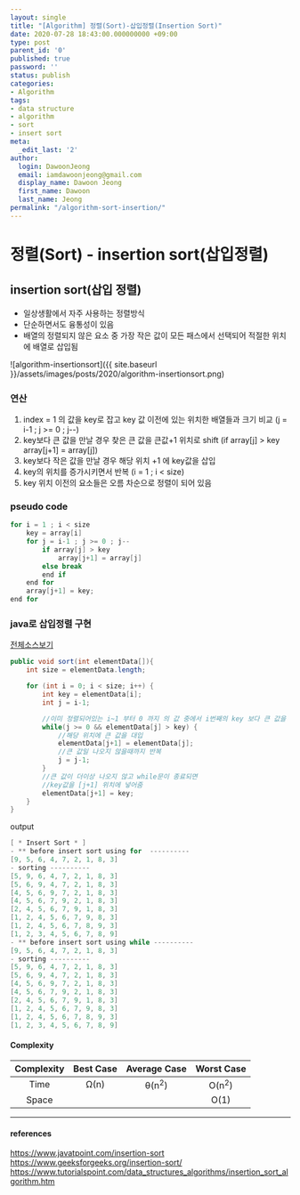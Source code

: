 ```yaml
---
layout: single
title: "[Algorithm] 정렬(Sort)-삽입정렬(Insertion Sort)"
date: 2020-07-28 18:43:00.000000000 +09:00
type: post
parent_id: '0'
published: true
password: ''
status: publish
categories:
- Algorithm
tags:
- data structure
- algorithm
- sort
- insert sort
meta:
  _edit_last: '2'
author:
  login: DawoonJeong
  email: iamdawoonjeong@gmail.com
  display_name: Dawoon Jeong
  first_name: Dawoon
  last_name: Jeong
permalink: "/algorithm-sort-insertion/"
---
```

# 정렬(Sort) - insertion sort(삽입정렬)


## insertion sort(삽입 정렬)
- 일상생활에서 자주 사용하는 정렬방식
- 단순하면서도 융통성이 있음
- 배열의 정렬되지 않은 요소 중 가장 작은 값이 모든 패스에서 선택되어 적절한 위치에 배열로 삽입됨

![algorithm-insertionsort]({{ site.baseurl }}/assets/images/posts/2020/algorithm-insertionsort.png)



### 연산
1. index = 1 의 값을 key로 잡고 key 값 이전에 있는 위치한 배열들과 크기 비교  (j = i-1 ; j >= 0 ; j--)
2. key보다 큰 값을 만날 경우 찾은 큰 값을 큰값+1 위치로 shift (if array[j] > key array[j+1] = array[j])
3. key보다 작은 값을 만날 경우 해당 위치 +1 에 key값을 삽입
4. key의 위치를 증가시키면서 반복 (i = 1 ; i < size)
5. key 위치 이전의 요소들은 오름 차순으로 정렬이 되어 있음


###  pseudo code
```java
for i = 1 ; i < size
    key = array[i]
    for j = i-1 ; j >= 0 ; j--
        if array[j] > key
            array[j+1] = array[j]
        else break
        end if
    end for
    array[j+1] = key;
end for
```   


### java로 삽입정렬 구현

[전체소스보기](https://github.com/devvoon/java-datastructure-algorithm/blob/master/java-algorithm-theory/src/sort/insert/InsertSort.java)


```java
public void sort(int elementData[]){
    int size = elementData.length;

    for (int i = 0; i < size; i++) {
        int key = elementData[i];
        int j = i-1;

        //이미 정렬되어있는 i~1 부터 0 까지 의 값 중에서 i번째의 key 보다 큰 값을 만나면
        while(j >= 0 && elementData[j] > key) {
            //해당 위치에 큰 값을 대입
            elementData[j+1] = elementData[j];
            //큰 값일 나오지 않을때까지 반복  
            j = j-1;
        }
        //큰 값이 더이상 나오지 않고 while문이 종료되면
        //key값을 [j+1] 위치에 넣어줌
        elementData[j+1] = key;
    }
}
```


output

```java
[ * Insert Sort * ]
- ** before insert sort using for  ----------
[9, 5, 6, 4, 7, 2, 1, 8, 3]
- sorting ----------
[5, 9, 6, 4, 7, 2, 1, 8, 3]
[5, 6, 9, 4, 7, 2, 1, 8, 3]
[4, 5, 6, 9, 7, 2, 1, 8, 3]
[4, 5, 6, 7, 9, 2, 1, 8, 3]
[2, 4, 5, 6, 7, 9, 1, 8, 3]
[1, 2, 4, 5, 6, 7, 9, 8, 3]
[1, 2, 4, 5, 6, 7, 8, 9, 3]
[1, 2, 3, 4, 5, 6, 7, 8, 9]
- ** before insert sort using while ----------
[9, 5, 6, 4, 7, 2, 1, 8, 3]
- sorting ----------
[5, 9, 6, 4, 7, 2, 1, 8, 3]
[5, 6, 9, 4, 7, 2, 1, 8, 3]
[4, 5, 6, 9, 7, 2, 1, 8, 3]
[4, 5, 6, 7, 9, 2, 1, 8, 3]
[2, 4, 5, 6, 7, 9, 1, 8, 3]
[1, 2, 4, 5, 6, 7, 9, 8, 3]
[1, 2, 4, 5, 6, 7, 8, 9, 3]
[1, 2, 3, 4, 5, 6, 7, 8, 9]
```

#### Complexity


| Complexity | Best Case | Average Case | Worst Case |
|:--------:|:--------:|:--------:|:--------:|
| Time | Ω(n) | θ(n<sup>2</sup>) | O(n<sup>2</sup>) |
| Space | | | O(1) |



---
#### references
<https://www.javatpoint.com/insertion-sort>  
<https://www.geeksforgeeks.org/insertion-sort/>  
<https://www.tutorialspoint.com/data_structures_algorithms/insertion_sort_algorithm.htm>  

